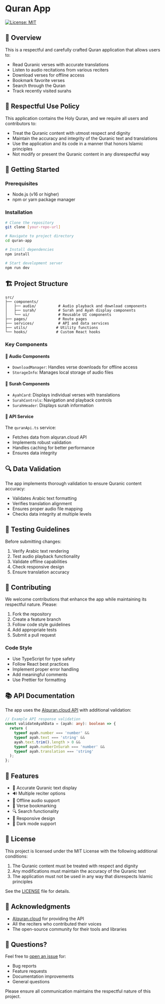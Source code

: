 # Quran App

[![License: MIT](https://img.shields.io/badge/License-MIT-yellow.svg)](https://opensource.org/licenses/MIT)

## 🌟 Overview

This is a respectful and carefully crafted Quran application that allows users to:
- Read Quranic verses with accurate translations
- Listen to audio recitations from various reciters
- Download verses for offline access
- Bookmark favorite verses
- Search through the Quran
- Track recently visited surahs

## 📜 Respectful Use Policy

This application contains the Holy Quran, and we require all users and contributors to:
- Treat the Quranic content with utmost respect and dignity
- Maintain the accuracy and integrity of the Quranic text and translations
- Use the application and its code in a manner that honors Islamic principles
- Not modify or present the Quranic content in any disrespectful way

## 🚀 Getting Started

### Prerequisites
- Node.js (v16 or higher)
- npm or yarn package manager

### Installation

```bash
# Clone the repository
git clone [your-repo-url]

# Navigate to project directory
cd quran-app

# Install dependencies
npm install

# Start development server
npm run dev
```

## 🏗️ Project Structure

```
src/
├── components/
│   ├── audio/          # Audio playback and download components
│   ├── surah/          # Surah and Ayah display components
│   └── ui/             # Reusable UI components
├── pages/              # Route pages
├── services/           # API and data services
├── utils/             # Utility functions
└── hooks/             # Custom React hooks
```

### Key Components

#### 🎵 Audio Components
- `DownloadManager`: Handles verse downloads for offline access
- `StorageInfo`: Manages local storage of audio files

#### 📖 Surah Components
- `AyahCard`: Displays individual verses with translations
- `SurahControls`: Navigation and playback controls
- `SurahHeader`: Displays surah information

#### 🔄 API Service
The `quranApi.ts` service:
- Fetches data from alquran.cloud API
- Implements robust validation
- Handles caching for better performance
- Ensures data integrity

## 🔍 Data Validation

The app implements thorough validation to ensure Quranic content accuracy:
- Validates Arabic text formatting
- Verifies translation alignment
- Ensures proper audio file mapping
- Checks data integrity at multiple levels

## 🧪 Testing Guidelines

Before submitting changes:
1. Verify Arabic text rendering
2. Test audio playback functionality
3. Validate offline capabilities
4. Check responsive design
5. Ensure translation accuracy

## 🤝 Contributing

We welcome contributions that enhance the app while maintaining its respectful nature. Please:

1. Fork the repository
2. Create a feature branch
3. Follow code style guidelines
4. Add appropriate tests
5. Submit a pull request

### Code Style
- Use TypeScript for type safety
- Follow React best practices
- Implement proper error handling
- Add meaningful comments
- Use Prettier for formatting

## 📚 API Documentation

The app uses the [Alquran.cloud API](https://alquran.cloud/api) with additional validation:

```typescript
// Example API response validation
const validateAyahData = (ayah: any): boolean => {
  return (
    typeof ayah.number === 'number' &&
    typeof ayah.text === 'string' &&
    ayah.text.trim().length > 0 &&
    typeof ayah.numberInSurah === 'number' &&
    typeof ayah.translation === 'string'
  );
};
```

## 📱 Features

- 🎯 Accurate Quranic text display
- 🔊 Multiple reciter options
- 💾 Offline audio support
- 🔖 Verse bookmarking
- 🔍 Search functionality
- 📱 Responsive design
- 🌙 Dark mode support

## 📄 License

This project is licensed under the MIT License with the following additional conditions:

1. The Quranic content must be treated with respect and dignity
2. Any modifications must maintain the accuracy of the Quranic text
3. The application must not be used in any way that disrespects Islamic principles

See the [LICENSE](LICENSE) file for details.

## 🙏 Acknowledgments

- [Alquran.cloud](https://alquran.cloud) for providing the API
- All the reciters who contributed their voices
- The open-source community for their tools and libraries

## 🤔 Questions?

Feel free to [open an issue](https://github.com/yourusername/quran-app/issues) for:
- Bug reports
- Feature requests
- Documentation improvements
- General questions

Please ensure all communication maintains the respectful nature of this project.